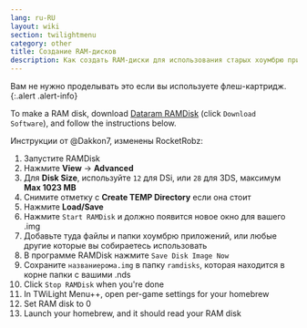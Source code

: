 ```yaml
---
lang: ru-RU
layout: wiki
section: twilightmenu
category: other
title: Создание RAM-дисков
description: Как создать RAM-диски для использования старых хоумбрю приложений с TWiLight Menu++
---
```


Вам не нужно проделывать это если вы используете флеш-картридж.
{:.alert .alert-info}

To make a RAM disk, download [Dataram RAMDisk](http://memory.dataram.com/products-and-services/software/ramdisk#freeware) (click `Download Software`), and follow the instructions below.

Инструкции от @Dakkon7, изменены RocketRobz:

1. Запустите RAMDisk
1. Нажмите **View** -> **Advanced**
1. Для **Disk Size**, используйте `12` для DSi, или `28` для 3DS, максимум **Max 1023 MB**
1. Снимите отметку с **Create TEMP Directory** если она стоит
1. Нажмите **Load/Save**
1. Нажмите `Start RAMDisk` и должно появится новое окно для вашего .img
1. Добавьте туда файлы и папки хоумбрю приложений, или любые другие которые вы собираетесь использовать
1. В программе RAMDisk нажмите `Save Disk Image Now`
1. Сохраните `названиерома.img` в папку `ramdisks`, которая находится в корне папки с вашими .nds
1. Click `Stop RAMDisk` when you're done
1. In TWiLight Menu++, open per-game settings for your homebrew
1. Set RAM disk to 0
1. Launch your homebrew, and it should read your RAM disk
